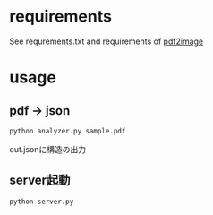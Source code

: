 
# requirements

See requrements.txt and requirements of [pdf2image](https://github.com/Belval/pdf2image)

# usage

## pdf -> json

```sh
python analyzer.py sample.pdf
```
out.jsonに構造の出力

## server起動

```sh
python server.py
```
